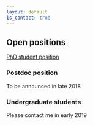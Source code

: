 ```yaml
---
layout: default
is_contact: true
---
```


## Open positions

[PhD student position](phd)

### Postdoc position

To be announced in late 2018


### Undergraduate students

Please contact me in early 2019
